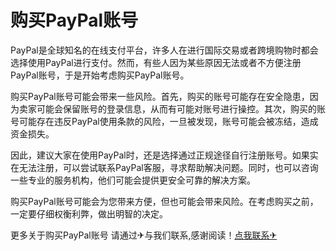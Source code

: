 # 购买PayPal账号

PayPal是全球知名的在线支付平台，许多人在进行国际交易或者跨境购物时都会选择使用PayPal进行支付。然而，有些人因为某些原因无法或者不方便注册PayPal账号，于是开始考虑购买PayPal账号。

购买PayPal账号可能会带来一些风险。首先，购买的账号可能存在安全隐患，因为卖家可能会保留账号的登录信息，从而有可能对账号进行操控。其次，购买的账号可能存在违反PayPal使用条款的风险，一旦被发现，账号可能会被冻结，造成资金损失。

因此，建议大家在使用PayPal时，还是选择通过正规途径自行注册账号。如果实在无法注册，可以尝试联系PayPal客服，寻求帮助解决问题。同时，也可以咨询一些专业的服务机构，他们可能会提供更安全可靠的解决方案。

购买PayPal账号可能会为您带来方便，但也可能会带来风险。在考虑购买之前，一定要仔细权衡利弊，做出明智的决定。

更多关于购买PayPal账号 请通过✈与我们联系,感谢阅读！[点我联系✈](https://faq.G208.com)